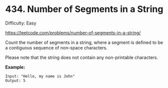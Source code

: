 # 434. Number of Segments in a String

Difficulty: Easy

https://leetcode.com/problems/number-of-segments-in-a-string/

Count the number of segments in a string, where a segment is defined to be a contiguous sequence of non-space characters.

Please note that the string does not contain any non-printable characters.

**Example:**
```
Input: "Hello, my name is John"
Output: 5
```
